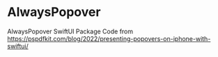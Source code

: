 # AlwaysPopover
AlwaysPopover SwiftUI Package
Code from https://pspdfkit.com/blog/2022/presenting-popovers-on-iphone-with-swiftui/

